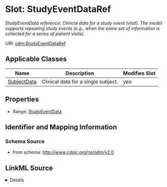# Slot: StudyEventDataRef


_StudyEventData reference: Clinical data for a study event (visit). The model supports repeating study events (e.g., when the same set of information is collected for a series of patient visits)._



URI: [odm:StudyEventDataRef](http://www.cdisc.org/ns/odm/v2.0/StudyEventDataRef)



<!-- no inheritance hierarchy -->




## Applicable Classes

| Name | Description | Modifies Slot |
| --- | --- | --- |
[SubjectData](SubjectData.md) | Clinical data for a single subject. |  yes  |







## Properties

* Range: [StudyEventData](StudyEventData.md)





## Identifier and Mapping Information







### Schema Source


* from schema: http://www.cdisc.org/ns/odm/v2.0




## LinkML Source

<details>
```yaml
name: StudyEventDataRef
description: 'StudyEventData reference: Clinical data for a study event (visit). The
  model supports repeating study events (e.g., when the same set of information is
  collected for a series of patient visits).'
from_schema: http://www.cdisc.org/ns/odm/v2.0
rank: 1000
identifier: false
alias: StudyEventDataRef
domain_of:
- SubjectData
range: StudyEventData

```
</details>